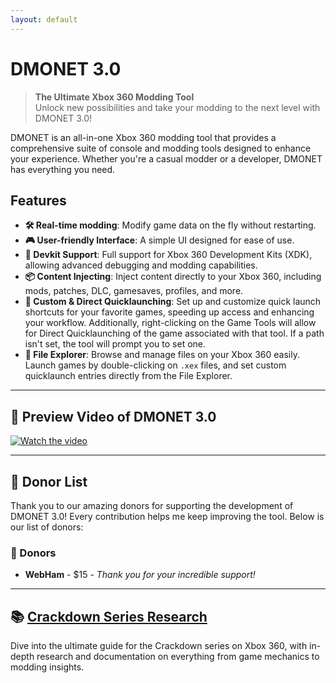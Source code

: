 ```yaml
---
layout: default
---
```


# DMONET 3.0

> **The Ultimate Xbox 360 Modding Tool**  
> Unlock new possibilities and take your modding to the next level with DMONET 3.0!

DMONET is an all-in-one Xbox 360 modding tool that provides a comprehensive suite of console and modding tools designed to enhance your experience. Whether you're a casual modder or a developer, DMONET has everything you need.

## Features
- **🛠 Real-time modding**: Modify game data on the fly without restarting.
- **🎮 User-friendly Interface**: A simple UI designed for ease of use.
- **🔧 Devkit Support**: Full support for Xbox 360 Development Kits (XDK), allowing advanced debugging and modding capabilities.
- **📦 Content Injecting**: Inject content directly to your Xbox 360, including mods, patches, DLC, gamesaves, profiles, and more.
- **🚀 Custom & Direct Quicklaunching**: Set up and customize quick launch shortcuts for your favorite games, speeding up access and enhancing your workflow. Additionally, right-clicking on the Game Tools will allow for Direct Quicklaunching of the game associated with that tool. If a path isn't set, the tool will prompt you to set one.
- **📂 File Explorer**: Browse and manage files on your Xbox 360 easily. Launch games by double-clicking on `.xex` files, and set custom quicklaunch entries directly from the File Explorer.

---

## 🎥 Preview Video of DMONET 3.0

[![Watch the video](https://img.youtube.com/vi/C0DPdy98e4c/0.jpg)](https://www.youtube.com/watch?v=C0DPdy98e4c)

---

## 💖 Donor List

Thank you to our amazing donors for supporting the development of DMONET 3.0! Every contribution helps me keep improving the tool. Below is our list of donors:

### 🏅 Donors
- **WebHam** - $15 - _Thank you for your incredible support!_

---

## 📚 [Crackdown Series Research](./crackdownseriesresearch.html)

Dive into the ultimate guide for the Crackdown series on Xbox 360, with in-depth research and documentation on everything from game mechanics to modding insights.

